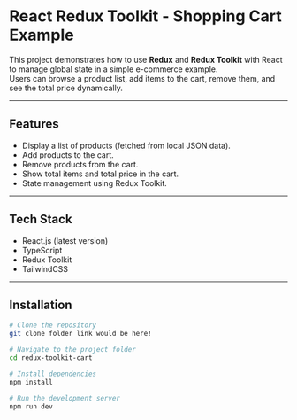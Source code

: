 # React Redux Toolkit - Shopping Cart Example

This project demonstrates how to use **Redux** and **Redux Toolkit** with React to manage global state in a simple e-commerce example.  
Users can browse a product list, add items to the cart, remove them, and see the total price dynamically.

---

## Features
- Display a list of products (fetched from local JSON data).
- Add products to the cart.
- Remove products from the cart.
- Show total items and total price in the cart.
- State management using Redux Toolkit.

---

## Tech Stack
- React.js (latest version)
- TypeScript
- Redux Toolkit
- TailwindCSS

---

## Installation
```bash
# Clone the repository
git clone folder link would be here!

# Navigate to the project folder
cd redux-toolkit-cart

# Install dependencies
npm install

# Run the development server
npm run dev
